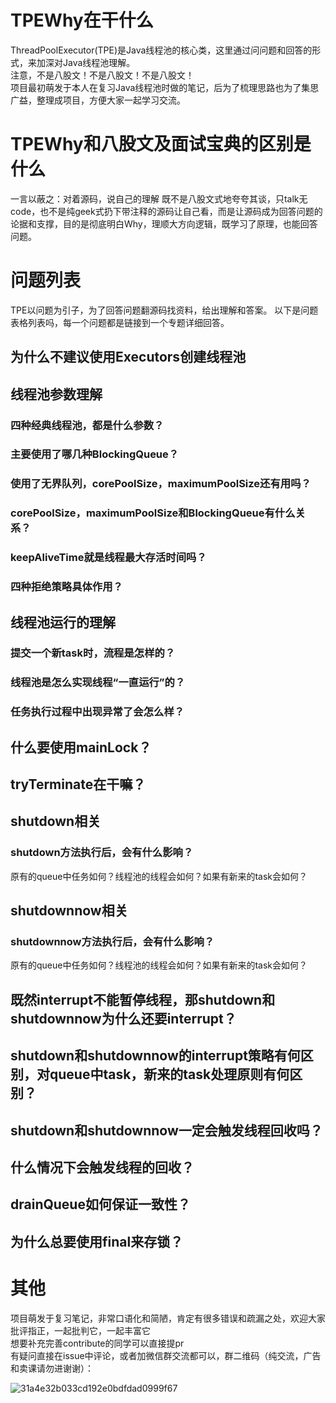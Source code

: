 # TPEWhy在干什么
ThreadPoolExecutor(TPE)是Java线程池的核心类，这里通过问问题和回答的形式，来加深对Java线程池理解。  
注意，不是八股文！不是八股文！不是八股文！  
项目最初萌发于本人在复习Java线程池时做的笔记，后为了梳理思路也为了集思广益，整理成项目，方便大家一起学习交流。
# TPEWhy和八股文及面试宝典的区别是什么  
一言以蔽之：对着源码，说自己的理解
既不是八股文式地夸夸其谈，只talk无code，也不是纯geek式扔下带注释的源码让自己看，而是让源码成为回答问题的论据和支撑，目的是彻底明白Why，理顺大方向逻辑，既学习了原理，也能回答问题。
# 问题列表
TPE以问题为引子，为了回答问题翻源码找资料，给出理解和答案。
以下是问题表格列表吗，每一个问题都是链接到一个专题详细回答。
## 为什么不建议使用Executors创建线程池
## 线程池参数理解
### 四种经典线程池，都是什么参数？
### 主要使用了哪几种BlockingQueue？
### 使用了无界队列，corePoolSize，maximumPoolSize还有用吗？
### corePoolSize，maximumPoolSize和BlockingQueue有什么关系？
### keepAliveTime就是线程最大存活时间吗？
### 四种拒绝策略具体作用？
## 线程池运行的理解
### 提交一个新task时，流程是怎样的？ 
### 线程池是怎么实现线程“一直运行”的？
### 任务执行过程中出现异常了会怎么样？
## 什么要使用mainLock？
## tryTerminate在干嘛？
## shutdown相关
### shutdown方法执行后，会有什么影响？
原有的queue中任务如何？线程池的线程会如何？如果有新来的task会如何？
## shutdownnow相关
### shutdownnow方法执行后，会有什么影响？
原有的queue中任务如何？线程池的线程会如何？如果有新来的task会如何？
## 既然interrupt不能暂停线程，那shutdown和shutdownnow为什么还要interrupt？
## shutdown和shutdownnow的interrupt策略有何区别，对queue中task，新来的task处理原则有何区别？
## shutdown和shutdownnow一定会触发线程回收吗？
## 什么情况下会触发线程的回收？
## drainQueue如何保证一致性？
## 为什么总要使用final来存锁？

# 其他
项目萌发于复习笔记，非常口语化和简陋，肯定有很多错误和疏漏之处，欢迎大家批评指正，一起批判它，一起丰富它  
想要补充完善contribute的同学可以直接提pr  
有疑问直接在issue中评论，或者加微信群交流都可以，群二维码（纯交流，广告和卖课请勿进谢谢）：  

![31a4e32b033cd192e0bdfdad0999f67](https://user-images.githubusercontent.com/49831244/192768463-dce459b2-e142-4257-a1ad-79fb4e5d0c42.jpg)



